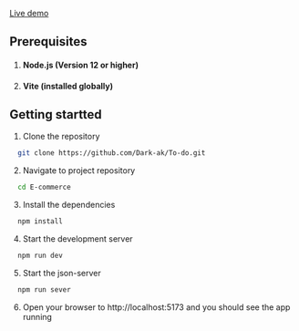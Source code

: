 
[Live demo](https://shimmering-starlight-885e99.netlify.app/)

## Prerequisites

1. #### Node.js (Version 12 or higher)

2. #### Vite (installed globally)

## Getting startted

1. Clone the repository  

```bash
  git clone https://github.com/Dark-ak/To-do.git  
```
2. Navigate to project repository  
```bash 
  cd E-commerce
```
3. Install the dependencies 
```bash
  npm install
```

4. Start the development server
```bash
  npm run dev
```
5. Start the json-server
```bash 
  npm run sever
```
6. Open your browser to http://localhost:5173 and you should see the app running
